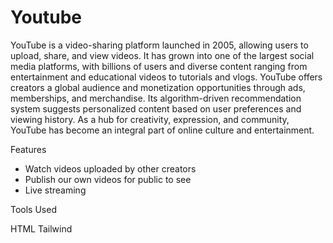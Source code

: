 # Youtube

YouTube is a video-sharing platform launched in 2005, allowing users to upload, share, and view videos. It has grown into one of the largest social media platforms, with billions of users and diverse content ranging from entertainment and educational videos to tutorials and vlogs. YouTube offers creators a global audience and monetization opportunities through ads, memberships, and merchandise. Its algorithm-driven recommendation system suggests personalized content based on user preferences and viewing history. As a hub for creativity, expression, and community, YouTube has become an integral part of online culture and entertainment.

Features
- Watch videos uploaded by other creators
- Publish our own videos for public to see
- Live streaming

Tools Used

HTML
Tailwind
